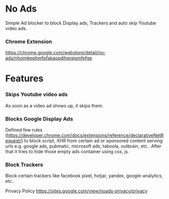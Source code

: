 # No Ads
Simple Ad blocker to block Display ads, Trackers and auto skip Youtube video ads.

### Chrome Extension
https://chrome.google.com/webstore/detail/no-ads/nhoimkephmfpfakaopdjheigigmfefge

# Features

### Skips Youtube video ads
As soon as a video ad shows up, it skips them.

### Blocks Google Display Ads
Defined few rules (https://developer.chrome.com/docs/extensions/reference/declarativeNetRequest/) to block script, XHR from certain ad or sponsored content serving urls e.g. google ads, pubmatic, microsoft ads, taboola, outbrain, etc..
After that it tries to hide those empty ads container using css, js.

### Block Trackers
Block certain trackers like facebook pixel, hotjar, yandex, google-analytics, etc..

Privacy Policy https://sites.google.com/view/noads-privacy/privacy
